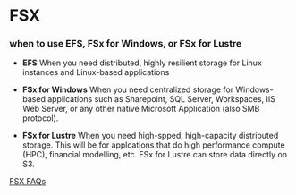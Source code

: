 # FSX

### when to use EFS, FSx for Windows, or FSx for Lustre

- **EFS** 
When you need distributed, highly resilient storage for Linux instances and Linux-based applications

- **FSx for Windows** 
When you need centralized storage for Windows-based applications such as Sharepoint, SQL Server, Workspaces, IIS Web Server, or any other native Microsoft Application (also SMB protocol).

- **FSx for Lustre**
When you need high-spped, high-capacity distributed storage.  This will be for applcations that do high performance compute (HPC), financial modelling, etc.  FSx for Lustre can store data directly on S3. 

[FSX FAQs](https://aws.amazon.com/fsx/)
